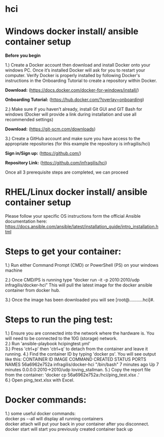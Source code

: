 # hci

# Windows docker install/ ansible container setup

**Before you begin** 

1.)	Create a Docker account then download and install Docker onto your windows PC. Once it’s installed Docker will ask for you to restart your computer. Verify Docker is properly installed by following Docker's instructions in the Onboarding Tutorial to create a repository within Docker. 

**Download:** (https://docs.docker.com/docker-for-windows/install/)

**Onboarding Tutorial:** (https://hub.docker.com/?overlay=onboarding)

2.)	Make sure if you haven’t already, install Git GUI and GIT Bash for windows (Docker will provide a link during installation and use all recommended settings)

**Download:** (https://git-scm.com/downloads)

3.)	Create a GitHub account and make sure you have access to the appropriate repositories (for this example the repository is infragilis/hci)

**Sign in/Sign up:** (https://github.com/)

**Repository Link:** (https://github.com/infragilis/hci)

Once all 3 prerequisite steps are completed, we can proceed

# RHEL/Linux docker install/ ansible container setup
Please follow your specific OS instructions form the official Ansible documentation here: 
https://docs.ansible.com/ansible/latest/installation_guide/intro_installation.html

# Steps to get your container:

1.)	Run either Command Prompt (CMD) or PowerShell (PS) on your windows machine

2.)	Once CMD/PS is running type “docker run -it -p 2010:2010/udp infragilis/docker-hci”  This will pull the latest image for the docker ansible container from docker hub.

3.)	Once the image has been downloaded you will see [root@...........hci]#. 

# Steps to run the ping test:

1.) Ensure you are connected into the network where the hardware is.  You will need to be connected to the 10G (storage) network.  
2.) Run 'ansible-playbook hcipingtest.yml'    
3.) Press 'ctrl+p' then 'ctrl+q' to detach from the container and leave it running. 
4.) Find the container ID by typing 'docker ps'.  You will see output like this:
	CONTAINER ID        IMAGE                   COMMAND             CREATED             STATUS              PORTS                      NAMES
	56a6962e752a        infragilis/docker-hci   "/bin/bash"         7 minutes ago       Up 7 minutes          0.0.0.0:2010->2010/udp   loving_stallman. 
5.) Copy the report file from the container: 'docker cp 56a6962e752a:/hci/ping_test.xlsx .'  
6.) Open ping_text.xlsx with Excel. 

# Docker commands:

1.)	some useful docker commands:  
    docker ps --all will display all running containers    
    docker attach <containername> will put your back in your container after you disconnect. 
    docker start <containername> will start you previously created container back up

